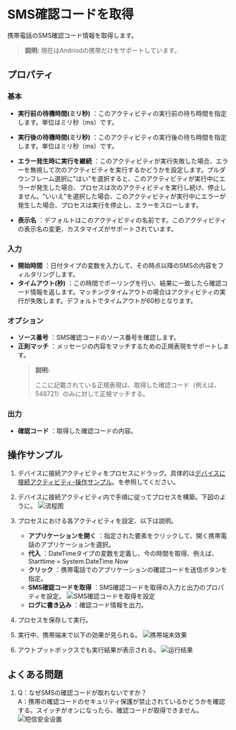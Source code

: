 # SMS確認コードを取得
携帯電話のSMS確認コード情報を取得します。
> **説明:**
> 現在はAndriodの携帯だけをサポートしています。

## プロパティ

### 基本
- **実行前の待機時間(ミリ秒)** ：このアクティビティの実行前の待ち時間を指定します。単位はミリ秒（ms）です。
- **実行後の待機時間(ミリ秒)** ：このアクティビティの実行後の待ち時間を指定します。単位はミリ秒（ms）です。

- **エラー発生時に実行を継続** ：このアクティビティが実行失敗した場合、エラーを無視して次のアクティビティを実行するかどうかを設定します。プルダウンフレーム選択に"はい"を選択すると、このアクティビティが実行中にエラーが発生した場合、プロセスは次のアクティビティを実行し続け、停止しません。"いいえ"を選択した場合、このアクティビティが実行中にエラーが発生した場合、プロセスは実行を停止し、エラーをスローします。

- **表示名** ：デフォルトはこのアクティビティの名前です。このアクティビティの表示名の変更、カスタマイズがサポートされています。

### 入力
- **開始時間** ：日付タイプの変数を入力して、その時点以降のSMSの内容をフィルタリングします。
- **タイムアウト(秒)** ：この時間でポーリングを行い、結果に一致したら確認コード情報を返します。マッチングタイムアウトの場合はアクティビティの実行が失敗します。デフォルトでタイムアウトが60秒となります。

### オプション
- **ソース番号** ：SMS確認コードのソース番号を確認します。
- **正則マッチ** ：メッセージの内容をマッチするための正規表現をサポートします。
    > **説明:**
    >
    > ここに記載されている正規表現は、取得した確認コード（例えば、548721）のみに対して正規マッチする。

### 出力

- **確認コード** ：取得した確認コードの内容。

## 操作サンプル

1. デバイスに接続アクティビティをプロセスにドラッグ。具体的は[デバイスに接続アクティビティ-操作サンプル](./MobileConnect.md)。を参照してください。
2. デバイスに接続アクティビティ内で手順に従ってプロセスを構築。下図のように。
   ![流程图](https://docimages.blob.core.chinacloudapi.cn/images/Activities/workflowsmscode20201230.jpg)

3. プロセスにおける各アクティビティを設定、以下は説明。
    - **アプリケーションを開く** ：指定された要素をクリックして、開く携帯電話のアプリケーションを選択。
    - **代入** ：DateTimeタイプの変数を定義し、今の時間を取得、例えば、Starttime = System.DateTime.Now
    - **クリック** ：携帯電話でのアプリケーションの確認コードを送信ボタンを指定。
    - **SMS確認コードを取得** ：SMS確認コードを取得の入力と出力のプロパティを設定。
    ![SMS確認コードを取得を設定](https://docimages.blob.core.chinacloudapi.cn/images/Activities/smscodevarials20201230.png)
    - **ログに書き込み** ：確認コード情報を出力。
4. プロセスを保存して実行。
5. 実行中、携帯端末で以下の効果が見られる。
   ![携帯端末效果](https://docimages.blob.core.chinacloudapi.cn/images/Activities/runprocesssmscode20201230.png)

6. アウトプットボックスでも実行結果が表示される。
   ![运行结果](https://docimages.blob.core.chinacloudapi.cn/images/Activities/resultsmscode20201230.png)

## よくある問題
1. Q：なぜSMSの確認コードが取れないですか？
    </br> A：携帯の確認コードのセキュリティ保護が禁止されているかどうかを確認する。スイッチがオンになったら、確認コードが取得できません。
   ![短信安全设置](https://docimages.blob.core.chinacloudapi.cn/images/Activities/smssetting20201230.png)   